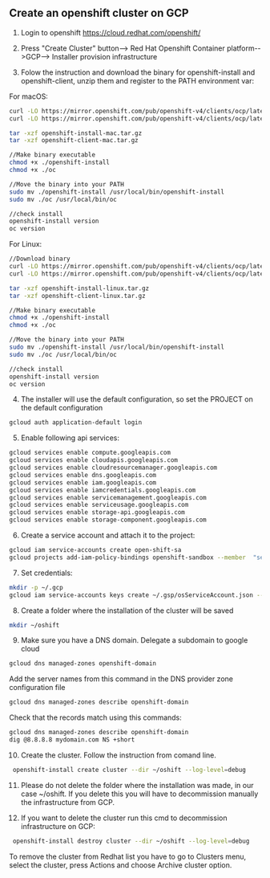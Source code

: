 ## Create an openshift cluster on GCP

1. Login to openshift https://cloud.redhat.com/openshift/

2. Press "Create Cluster" button--> Red Hat Openshift Container platform-->GCP--> Installer provision infrastructure

3. Folow the instruction and download the binary for openshift-install and openshift-client, unzip them and register to the PATH environment var:

For macOS:
```bash
curl -LO https://mirror.openshift.com/pub/openshift-v4/clients/ocp/latest/openshift-install-mac.tar.gz
curl -LO https://mirror.openshift.com/pub/openshift-v4/clients/ocp/latest/openshift-client-mac.tar.gz

tar -xzf openshift-install-mac.tar.gz 
tar -xzf openshift-client-mac.tar.gz 

//Make binary executable
chmod +x ./openshift-install
chmod +x ./oc

//Move the binary into your PATH
sudo mv ./openshift-install /usr/local/bin/openshift-install
sudo mv ./oc /usr/local/bin/oc

//check install
openshift-install version
oc version
```

For Linux:
```bash
//Download binary
curl -LO https://mirror.openshift.com/pub/openshift-v4/clients/ocp/latest/openshift-install-linux.tar.gz
curl -LO https://mirror.openshift.com/pub/openshift-v4/clients/ocp/latest/openshift-client-linux.tar.gz

tar -xzf openshift-install-linux.tar.gz 
tar -xzf openshift-client-linux.tar.gz 

//Make binary executable
chmod +x ./openshift-install
chmod +x ./oc

//Move the binary into your PATH
sudo mv ./openshift-install /usr/local/bin/openshift-install
sudo mv ./oc /usr/local/bin/oc

//check install
openshift-install version
oc version
```
4. The installer will use the default configuration, so set the PROJECT on the default configuration

```bash
gcloud auth application-default login
```

5. Enable following api services:
```bash
gcloud services enable compute.googleapis.com
gcloud services enable cloudapis.googleapis.com 
gcloud services enable cloudresourcemanager.googleapis.com 
gcloud services enable dns.googleapis.com 
gcloud services enable iam.googleapis.com 
gcloud services enable iamcredentials.googleapis.com 
gcloud services enable servicemanagement.googleapis.com
gcloud services enable serviceusage.googleapis.com
gcloud services enable storage-api.googleapis.com 
gcloud services enable storage-component.googleapis.com
```

6. Create a service account and attach it to the project:
```bash
gcloud iam service-accounts create open-shift-sa
gcloud projects add-iam-policy-bindings openshift-sandbox --member  "serviceAccount:open-shift-sa@openshift-sandbox-id.iam.gserviceaccount.com" --role "roles/owner"
``` 

7. Set credentials:
```bash
mkdir -p ~/.gcp
gcloud iam service-accounts keys create ~/.gsp/osServiceAccount.json --iam-account open-shift-sa@openshift-sandbox-id.iam.gserviceaccount.com 
```
8. Create a folder where the installation of the cluster will be saved

```bash
mkdir ~/oshift
```

9. Make sure you have a DNS domain. Delegate a subdomain to google cloud
```bash
gcloud dns managed-zones openshift-domain
```

Add the server names from this command in the DNS provider zone configuration file
```bash
gcloud dns managed-zones describe openshift-domain
```

Check that the records match using this commands:
```bash
gcloud dns managed-zones describe openshift-domain
dig @8.8.8.8 mydomain.com NS +short
```

10. Create the cluster. Follow the instruction from comand line. 
```bash
 openshift-install create cluster --dir ~/oshift --log-level=debug
```
11. Please do not delete the folder where the installation was made, in our case ~/oshift. If you delete this you will have to decommission manually the infrastructure from GCP.

12. If you want to delete the cluster run this cmd to decommission infrastructure on GCP:

```bash
 openshift-install destroy cluster --dir ~/oshift --log-level=debug
```
 To remove the cluster from Redhat list you have to go to Clusters menu, select the cluster, press Actions and choose Archive cluster option.
